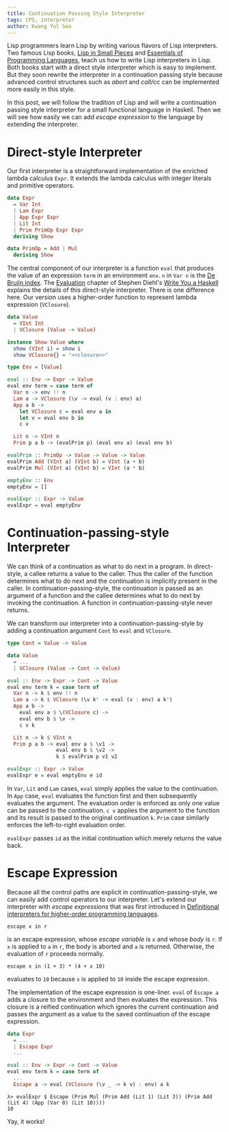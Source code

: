 ```yaml
---
title: Continuation Passing Style Interpreter
tags: CPS, interpreter
author: Kwang Yul Seo
---
```

Lisp programmers learn Lisp by writing various flavors of Lisp interpreters. Two famous Lisp books, [Lisp in Small Pieces][lisp] and [Essentials of Programming Languages][eopl3], teach us how to write Lisp interpreters in Lisp. Both books start with a direct style interpreter which is easy to implement. But they soon rewrite the interpreter in a continuation passing style because advanced control structures such as *abort* and *call/cc* can be implemented more easily in this style.

In this post, we will follow the tradition of Lisp and will write a continuation passing style interpreter for a small functional language in Haskell. Then we will see how easily we can add *escape expression* to the language by extending the interpreter.

# Direct-style Interpreter

Our first interpreter is a straightforward implementation of the enriched lambda calculus `Expr`. It extends the lambda calculus with integer literals and primitive operators.

```haskell
data Expr
  = Var Int
  | Lam Expr
  | App Expr Expr
  | Lit Int
  | Prim PrimOp Expr Expr
  deriving Show

data PrimOp = Add | Mul
  deriving Show
```

The central component of our interpreter is a function `eval` that produces the value of an expression `term` in an environment `env`. `n` in `Var n` is the [De Bruijn index][debruijn]. The [Evaluation][eval] chapter of Stephen Diehl's [Write You a Haskell][wyah] explains the details of this direct-style interpreter. There is one difference here. Our version uses a higher-order function to represent lambda expression (`VClosure`).

```haskell
data Value
  = VInt Int
  | VClosure (Value -> Value)

instance Show Value where
  show (VInt i) = show i
  show VClosure{} = "<<closure>>"

type Env = [Value]

eval :: Env -> Expr -> Value
eval env term = case term of
  Var n -> env !! n
  Lam a -> VClosure (\v -> eval (v : env) a)
  App a b ->
    let VClosure c = eval env a in
    let v = eval env b in
    c v

  Lit n -> VInt n
  Prim p a b -> (evalPrim p) (eval env a) (eval env b)

evalPrim :: PrimOp -> Value -> Value -> Value
evalPrim Add (VInt a) (VInt b) = VInt (a + b)
evalPrim Mul (VInt a) (VInt b) = VInt (a * b)

emptyEnv :: Env
emptyEnv = []

evalExpr :: Expr -> Value
evalExpr = eval emptyEnv
```

# Continuation-passing-style Interpreter

We can think of a continuation as what to do next in a program. In direct-style, a callee returns a value to the caller. Thus the caller of the function determines what to do next and the continuation is implicitly present in the caller. In continuation-passing-style, the continuation is passed as an argument of a function and the callee determines what to do next by invoking the continuation. A function in continuation-passing-style never returns.

We can transform our interpreter into a continuation-passing-style by adding a continuation argument `Cont` to `eval` and `VClosure`.

```haskell
type Cont = Value -> Value

data Value
  = ...
  | VClosure (Value -> Cont -> Value)

eval :: Env -> Expr -> Cont -> Value
eval env term k = case term of
  Var n -> k $ env !! n
  Lam a -> k $ VClosure (\v k' -> eval (v : env) a k')
  App a b ->
    eval env a $ \(VClosure c) ->
    eval env b $ \v ->
    c v k

  Lit n -> k $ VInt n
  Prim p a b -> eval env a $ \v1 ->
                eval env b $ \v2 ->
                k $ evalPrim p v1 v2

evalExpr :: Expr -> Value
evalExpr e = eval emptyEnv e id
```

In `Var`, `Lit` and `Lam` cases, `eval` simply applies the value to the continuation. In `App` case, `eval` evaluates the function first and then subsequently evaluates the argument. The evaluation order is enforced as only one value can be passed to the continuation. `c v` applies the argument to the function and its result is passed to the original continuation `k`. `Prim` case similarly enforces the left-to-right evaluation order.

`evalExpr` passes `id` as the initial continuation which merely returns the value back.

# Escape Expression

Because all the control paths are explicit in continuation-passing-style, we can easily add control operators to our interpreter. Let's extend our interpreter with *escape expressions* that was first introduced in [Definitional interpreters for higher-order programming languages][definitional].

```
escape x in r
```

is an escape expression, whose *escape variable* is `x` and whose *body* is `r`. If `x` is applied to `a` in `r`, the body is aborted and `a` is returned. Otherwise, the evaluation of `r` proceeds normally.

```
escape x in (1 + 3) * (4 + x 10)
```

evaluates to `10` because `x` is applied to `10` inside the escape expression.

The implementation of the escape expression is one-liner. `eval` of `Escape a` adds a closure to the environment and then evaluates the expression. This closure is a reified continuation which ignores the current continuation and passes the argument as a value to the saved continuation of the escape expression.

```haskell
data Expr
  = ...
  | Escape Expr
  ...

eval :: Env -> Expr -> Cont -> Value
eval env term k = case term of
  ...
  Escape a -> eval (VClosure (\v _ -> k v) : env) a k
```

```
λ> evalExpr $ Escape (Prim Mul (Prim Add (Lit 1) (Lit 3)) (Prim Add (Lit 4) (App (Var 0) (Lit 10))))
10
```

Yay, it works!

[lisp]: https://www.amazon.com/Lisp-Small-Pieces-Christian-Queinnec/dp/0521545668
[eopl3]: http://www.eopl3.com/
[debruijn]: https://en.wikipedia.org/wiki/De_Bruijn_index
[eval]: http://dev.stephendiehl.com/fun/005_evaluation.html
[wyah]: http://dev.stephendiehl.com/fun/index.html
[definitional]: http://surface.syr.edu/cgi/viewcontent.cgi?article=1012&context=lcsmith_other
